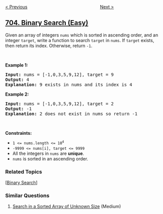 <!--|This file generated by command(leetcode description); DO NOT EDIT.    |-->
<!--+----------------------------------------------------------------------+-->
<!--|@author    openset <openset.wang@gmail.com>                           |-->
<!--|@link      https://github.com/openset                                 |-->
<!--|@home      https://github.com/openset/leetcode                        |-->
<!--+----------------------------------------------------------------------+-->

[< Previous](../kth-largest-element-in-a-stream "Kth Largest Element in a Stream")
　　　　　　　　　　　　　　　　
[Next >](../design-hashset "Design HashSet")

## [704. Binary Search (Easy)](https://leetcode.com/problems/binary-search "二分查找")

<p>Given an array of integers <code>nums</code> which is sorted in ascending order, and an integer <code>target</code>, write a function to search <code>target</code> in <code>nums</code>. If <code>target</code> exists, then return its index. Otherwise, return <code>-1</code>.</p>

<p>&nbsp;</p>
<p><strong>Example 1:</strong></p>

<pre>
<strong>Input:</strong> nums = [-1,0,3,5,9,12], target = 9
<strong>Output:</strong> 4
<strong>Explanation:</strong> 9 exists in nums and its index is 4
</pre>

<p><strong>Example 2:</strong></p>

<pre>
<strong>Input:</strong> nums = [-1,0,3,5,9,12], target = 2
<strong>Output:</strong> -1
<strong>Explanation:</strong> 2 does not exist in nums so return -1
</pre>

<p>&nbsp;</p>
<p><strong>Constraints:</strong></p>

<ul>
	<li><code>1 &lt;= nums.length &lt;= 10<sup>4</sup></code></li>
	<li><code>-9999 &lt;= nums[i], target &lt;= 9999</code></li>
	<li>All the integers in <code>nums</code> are <strong>unique</strong>.</li>
	<li><code>nums</code> is sorted in an ascending order.</li>
</ul>

### Related Topics
  [[Binary Search](../../tag/binary-search/README.md)]

### Similar Questions
  1. [Search in a Sorted Array of Unknown Size](../search-in-a-sorted-array-of-unknown-size) (Medium)
